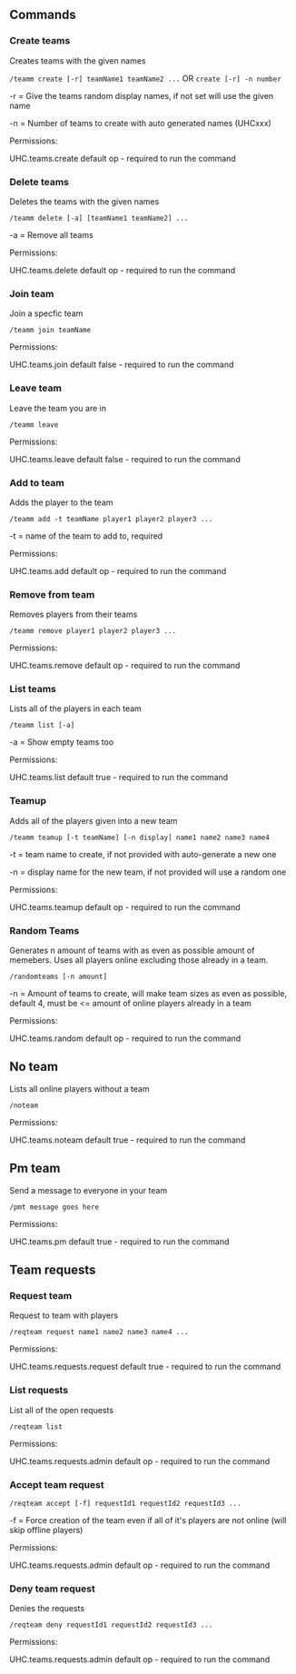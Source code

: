 Commands
--------

### Create teams

Creates teams with the given names

`/teamm create [-r] teamName1 teamName2 ...` OR `create [-r] -n number`

-r = Give the teams random display names, if not set will use the given name

-n = Number of teams to create with auto generated names (UHCxxx)

Permissions:

UHC.teams.create default op - required to run the command

### Delete teams

Deletes the teams with the given names

`/teamm delete [-a] [teamName1 teamName2] ...`

-a = Remove all teams

Permissions:

UHC.teams.delete default op - required to run the command

### Join team

Join a specfic team

`/teamm join teamName`

Permissions:

UHC.teams.join default false - required to run the command

### Leave team

Leave the team you are in

`/teamm leave`

Permissions:

UHC.teams.leave default false - required to run the command

### Add to team

Adds the player to the team

`/teamm add -t teamName player1 player2 player3 ...`

-t = name of the team to add to, required

Permissions:

UHC.teams.add default op - required to run the command

### Remove from team

Removes players from their teams

`/teamm remove player1 player2 player3 ...`

Permissions:

UHC.teams.remove default op - required to run the command

### List teams

Lists all of the players in each team

`/teamm list [-a]`

-a = Show empty teams too

Permissions:

UHC.teams.list default true - required to run the command

### Teamup

Adds all of the players given into a new team

`/teamm teamup [-t teamName] [-n display] name1 name2 name3 name4`

-t = team name to create, if not provided with auto-generate a new one

-n = display name for the new team, if not provided will use a random one

Permissions:

UHC.teams.teamup default op - required to run the command

### Random Teams

Generates n amount of teams with as even as possible amount of memebers.
Uses all players online excluding those already in a team.

`/randomteams [-n amount]`

-n = Amount of teams to create, will make team sizes as even as possible, default 4, must be <= amount of online players
already in a team

Permissions:

UHC.teams.random default op - required to run the command

No team
-------

Lists all online players without a team

`/noteam`

Permissions:

UHC.teams.noteam default true - required to run the command

Pm team
-------

Send a message to everyone in your team

`/pmt message goes here`

Permissions:

UHC.teams.pm default true - required to run the command

Team requests
-------------

### Request team

Request to team with players

`/reqteam request name1 name2 name3 name4 ...`

Permissions:

UHC.teams.requests.request default true - required to run the command

### List requests

List all of the open requests

`/reqteam list`

Permissions:

UHC.teams.requests.admin default op - required to run the command

### Accept team request

`/reqteam accept [-f] requestId1 requestId2 requestId3 ...`

-f = Force creation of the team even if all of it's players are not online (will skip offline players)

Permissions:

UHC.teams.requests.admin default op - required to run the command

### Deny team request

Denies the requests

`/reqteam deny requestId1 requestId2 requestId3 ...`

Permissions:

UHC.teams.requests.admin default op - required to run the command